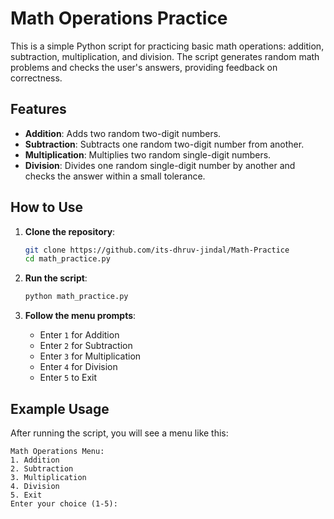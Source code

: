# Math Operations Practice

This is a simple Python script for practicing basic math operations: addition, subtraction, multiplication, and division. The script generates random math problems and checks the user's answers, providing feedback on correctness.

## Features

- **Addition**: Adds two random two-digit numbers.
- **Subtraction**: Subtracts one random two-digit number from another.
- **Multiplication**: Multiplies two random single-digit numbers.
- **Division**: Divides one random single-digit number by another and checks the answer within a small tolerance.

## How to Use

1. **Clone the repository**:
    ```bash
    git clone https://github.com/its-dhruv-jindal/Math-Practice
    cd math_practice.py
    ```

2. **Run the script**:
    ```bash
    python math_practice.py
    ```

3. **Follow the menu prompts**:
    - Enter `1` for Addition
    - Enter `2` for Subtraction
    - Enter `3` for Multiplication
    - Enter `4` for Division
    - Enter `5` to Exit

## Example Usage

After running the script, you will see a menu like this:

```plaintext
Math Operations Menu:
1. Addition
2. Subtraction
3. Multiplication
4. Division
5. Exit
Enter your choice (1-5):

